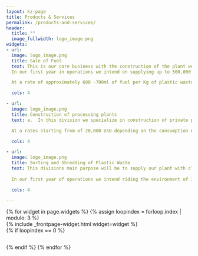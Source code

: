 ```yaml
---
layout: kz-page
title: Products & Services
permalink: /products-and-services/
header:
  title: ""
  image_fullwidth: logo_image.png
widgets:
- url: 
  image: logo_image.png
  title: Sale of Fuel
  text: This is our core business with the construction of the plant we intend on distributing fuel to small and middle scale farmers through direct purchase from the farmers and though satellite fuel stations that are normally found in most villages. 
  In our first year in operations we intend on supplying up to 500,000 Liters of fuel with a goal of tripling that amount by the second year.

  At a rate of approximately 600 -700ml of fuel per Kg of plastic waste. 

  cols: 4

- url: 
  image: logo_image.png
  title: Construction of processing plants
  text: a.  In this division we specialize in construction of private processing units for own personal use. The plants are customized to fit the specific needs of the client with our main focus being large scale farms with high consumption of diesel and a need for safe disposal of their plastic waste. 

  At a rates starting from of 20,000 USD depending on the consumption needs of the client.

  cols: 4

- url: 
  image: logo_image.png
  title: Sorting and Shredding of Plastic Waste
  text: This divisions main purpose will be to supply our plant with clean, graded and shredded plastic, however this division will also sell the clean, graded and shredded plastics to the other consumers in the market that already purchase waste plastic from dumpsites. 
  
  In our first year of operations we intend riding the environment of 1,000,000 tonnes of plastic. We also intend on redirecting 10% of our income towards awareness creation on the value of plastic waste.

  cols: 4

---
```


<div class="row">
  {% for widget in page.widgets %}
    {% assign loopindex = forloop.index | modulo: 3 %}
    <div id="{{ widget.anchor }}">{% include _frontpage-widget.html widget=widget %}</div>
    {% if loopindex == 0 %}
  <hr style="height:1px; visibility:hidden;" /> <!-- Prevents long first column items from pushing new rows to the right -->
    {% endif %}
  {% endfor %}
</div>

